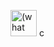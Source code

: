 <a href="(the website you want it to take people to)"><img src="()" alt="(what you want audio descriptions to call it)" style="width:42px;height:42px;"></a>
c
